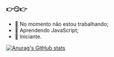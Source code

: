 ### 👉😏👉

- 🔭 No momento não estou trabalhando;
- 🌱 Aprendendo JavaScript;
- 👀 Iniciante.

 [![Anurag's GitHub stats](https://github-readme-stats.vercel.app/api?username=manobr6&show_icons=true&theme=radical)](https://github.com/anuraghazra/github-readme-stats)

